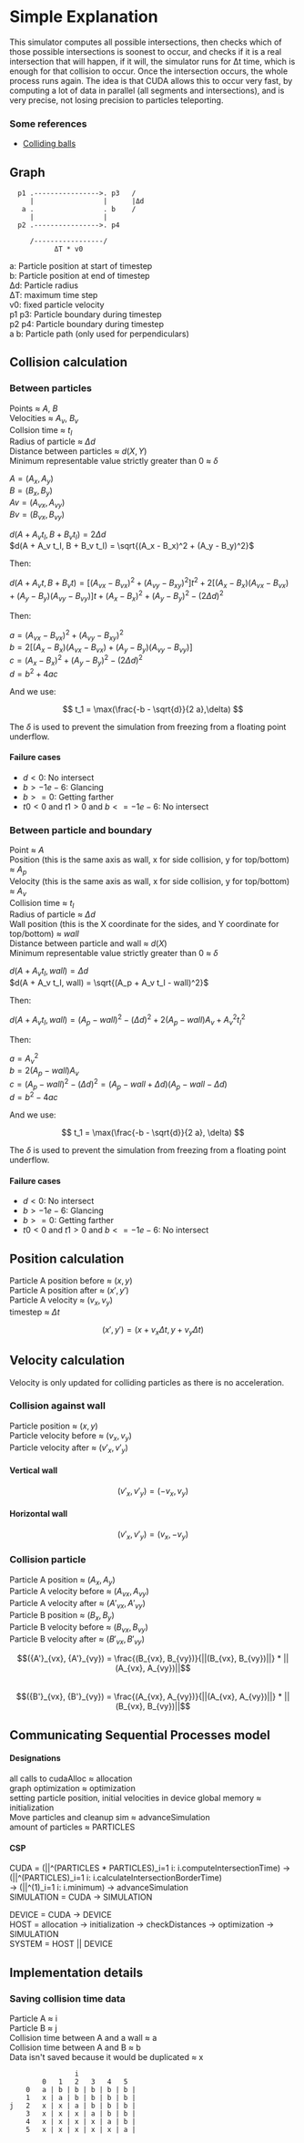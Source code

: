# Simple Explanation

This simulator computes all possible intersections, then checks which of those possible intersections is soonest to
occur, and checks if it is a real intersection that will happen, if it will, the simulator runs for Δt time, which
is enough for that collision to occur. Once the intersection occurs, the whole process runs again.
The idea is that CUDA allows this to occur very fast, by computing a lot of data in parallel (all segments and
intersections), and is very precise, not losing precision to particles teleporting.

### Some references

* [Colliding balls](https://garethrees.org/2009/02/17/physics/)

## Graph
      p1 .---------------->. p3   /
         |                 |      |Δd
       a .                 . b    /
         |                 |
      p2 .---------------->. p4

         /-----------------/
               ΔT * v0

a: Particle position at start of timestep  
b: Particle position at end of timestep  
Δd: Particle radius  
ΔT: maximum time step   
v0: fixed particle velocity  
p1 p3: Particle boundary during timestep  
p2 p4: Particle boundary during timestep  
a b: Particle path (only used for perpendiculars)  

## Collision calculation

### Between particles

Points ≈ $A$, $B$  
Velocities ≈ $A_v$, $B_v$  
Collsion time ≈ $t_I$  
Radius of particle ≈ $\Delta d$  
Distance between particles ≈ $d(X, Y)$  
Minimum representable value strictly greater than 0 ≈ $\delta$  

$A = (A_x, A_y)$   
$B = (B_x, B_y)$  
$Av = (A_{vx}, A_{vy})$  
$Bv = (B_{vx}, B_{vy})$  

$d(A + A_v t_I, B + B_v t_I) = 2 \Delta d$  
$d(A + A_v t_I, B + B_v t_I) = \sqrt{(A_x - B_x)^2 + (A_y - B_y)^2}$  

Then:

$d(A + A_v t, B + B_v t) = [(A_{vx} - B_{vx})^2 + (A_{vy} - B_{xy})^2] t^2 + 2 [(A_x - B_x)(A_{vx} - B_{vx}) + (A_y - B_y)(A_{vy} - B_{vy})] t + (A_x - B_x)^2 + (A_y-B_y)^2 - (2 \Delta d)^2$

Then:

$a = (A_{vx} - B_{vx})^2 + (A_{vy} - B_{xy})^2$  
$b = 2 [(A_x - B_x)(A_{vx} - B_{vx}) + (A_y - B_y)(A_{vy} - B_{vy})]$  
$c = (A_x - B_x)^2 + (A_y - B_y)^2 - (2 \Delta d)^2$  
$d = b^2 + 4 a c$  

And we use:

$$ t_1 = \max(\frac{-b - \sqrt{d}}{2 a},\delta) $$

The $\delta$ is used to prevent the simulation from freezing from a floating point underflow.

#### Failure cases

* $d < 0$: No intersect  
* $b > -1e-6$: Glancing  
* $b >= 0$: Getting farther  
* $t0 < 0$ and $t1 > 0$ and $b <= -1e-6$: No intersect  

### Between particle and boundary

Point ≈ $A$  
Position (this is the same axis as wall, x for side collision, y for top/bottom) ≈ $A_p$  
Velocity (this is the same axis as wall, x for side collision, y for top/bottom) ≈ $A_v$  
Collision time ≈ $t_I$  
Radius of particle ≈ $\Delta d$   
Wall position (this is the X coordinate for the sides, and Y coordinate for top/bottom) ≈ $wall$   
Distance between particle and wall ≈ $d(X)$  
Minimum representable value strictly greater than 0 ≈ $\delta$

$d(A + A_v t_I, wall) = \Delta d$  
$d(A + A_v t_I, wall) = \sqrt{(A_p + A_v t_I - wall)^2}$

Then:

$d(A + A_v t_I, wall) = (A_p - wall)^2 - (\Delta d)^2 + 2 (A_p - wall) A_v + A_v^2 t_I^2$

Then:

$a = A_v^2$  
$b = 2 (A_p - wall) A_v$  
$c = (A_p - wall)^2 - (\Delta d)^2 = (A_p - wall + \Delta d) (A_p - wall - \Delta d)$  
$d = b^2 - 4 a c$  

And we use:

$$ t_1 = \max(\frac{-b - \sqrt{d}}{2 a}, \delta) $$

The $\delta$ is used to prevent the simulation from freezing from a floating point underflow.

#### Failure cases

* $d < 0$: No intersect  
* $b > -1e-6$: Glancing  
* $b >= 0$: Getting farther  
* $t0 < 0$ and $t1 > 0$ and $b <= -1e-6$: No intersect


## Position calculation

Particle A position before ≈ $(x, y)$  
Particle A position after ≈ $(x', y')$  
Particle A velocity ≈ $(v_x, v_y)$  
timestep ≈ $\Delta t$  

$$(x', y') = (x + v_x \Delta t, y + v_y \Delta t)$$

## Velocity calculation

Velocity is only updated for colliding particles as there is no acceleration.

### Collision against wall
Particle position ≈ $(x, y)$  
Particle velocity before ≈ $(v_x, v_y)$  
Particle velocity after ≈ $({v'}_x, {v'}_y)$  

#### Vertical wall

$$({v'}_x, {v'}_y) = (-v_x, v_y)$$  

#### Horizontal wall

$$({v'}_x, {v'}_y) = (v_x, -v_y)$$  

### Collision particle

Particle A position ≈ $(A_x, A_y)$  
Particle A velocity before ≈ $(A_{vx}, A_{vy})$  
Particle A velocity after ≈ $(A'_{vx}, A'_{vy})$  
Particle B position ≈ $(B_x, B_y)$  
Particle B velocity before ≈ $(B_{vx}, B_{vy})$  
Particle B velocity after ≈ $(B'_{vx}, B'_{vy})$  


$$({A'}_{vx}, {A'}_{vy}) = \frac{(B_{vx}, B_{vy})}{||(B_{vx}, B_{vy})||} * ||(A_{vx}, A_{vy})||$$  
$$({B'}_{vx}, {B'}_{vy}) = \frac{(A_{vx}, A_{vy})}{||(A_{vx}, A_{vy})||} * ||(B_{vx}, B_{vy})||$$  

## Communicating Sequential Processes model

#### Designations
all calls to cudaAlloc ≈ allocation  
graph optimization ≈ optimization  
setting particle position, initial velocities in device global memory ≈ initialization  
Move particles and cleanup sim ≈ advanceSimulation  
amount of particles ≈ PARTICLES  

#### CSP
CUDA = (||^(PARTICLES * PARTICLES)_i=1 i: i.computeIntersectionTime) -> (||^(PARTICLES)_i=1 i: i.calculateIntersectionBorderTime)  
          -> (||^(1)_i=1 i: i.minimum) -> advanceSimulation  
SIMULATION = CUDA -> SIMULATION  

DEVICE = CUDA -> DEVICE  
HOST = allocation -> initialization -> checkDistances -> optimization -> SIMULATION  
SYSTEM = HOST || DEVICE  

## Implementation details


### Saving collision time data

Particle A ≈ i  
Particle B ≈ j  
Collision time between A and a wall ≈ a  
Collision time between A and B ≈ b  
Data isn't saved because it would be duplicated ≈ x  

                    i
            0   1   2   3   4   5  
        0   a | b | b | b | b | b |
        1   x | a | b | b | b | b |
    j   2   x | x | a | b | b | b |
        3   x | x | x | a | b | b |
        4   x | x | x | x | a | b |
        5   x | x | x | x | x | a |
   
